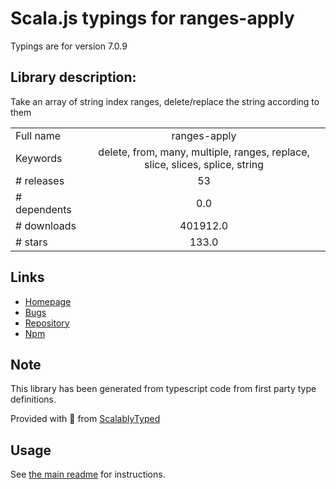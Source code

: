 
# Scala.js typings for ranges-apply

Typings are for version 7.0.9

## Library description:
Take an array of string index ranges, delete/replace the string according to them

|                    |                 |
| ------------------ | :-------------: |
| Full name          | ranges-apply |
| Keywords           | delete, from, many, multiple, ranges, replace, slice, slices, splice, string |
| # releases         | 53 |
| # dependents       | 0.0 |
| # downloads        | 401912.0 |
| # stars            | 133.0 |

## Links
- [Homepage](https://codsen.com/os/ranges-apply)
- [Bugs](https://github.com/codsen/codsen/issues)
- [Repository](https://github.com/codsen/codsen)
- [Npm](https://www.npmjs.com/package/ranges-apply)
    


## Note
This library has been generated from typescript code from first party type definitions.

Provided with :purple_heart: from [ScalablyTyped](https://github.com/oyvindberg/ScalablyTyped)

## Usage
See [the main readme](../../readme.md) for instructions.



